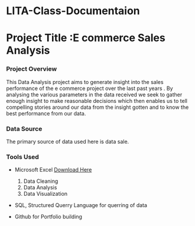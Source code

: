 # LITA-Class-Documentaion

# Project Title :E commerce Sales Analysis

### Project Overview 
This Data Analysis project aims to generate insight into the sales performance of the e commerce project over the last past years . By analysing the various parameters in the data received  we seek to gather enough insight to make reasonable decisions which then enables us to tell compelling stories around our data from the insight gotten and to know the best performance from our data.

### Data Source
The primary source of data used here is data sale.

### Tools Used
- Microsoft Excel [Download Here](https://www.microsoft.com)
  1. Data Cleaning
  2. Data  Analysis
  3. Data Visualization

- SQL, Structured Querry Language for querring of data
- Github for Portfolio building
